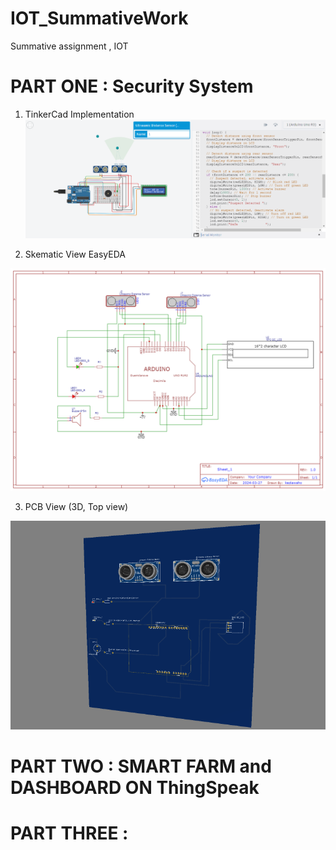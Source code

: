 # IOT_SummativeWork
Summative assignment , IOT

# PART ONE : Security System 
1. TinkerCad Implementation 
![alt text](image.png)

2. Skematic View EasyEDA

![alt text](Schematic_IOT_Summative_SecuritySystem_2024-03-27.png)

3. PCB View (3D, Top view)

![alt text](image-1.png)

# PART TWO : SMART FARM and DASHBOARD ON ThingSpeak 


# PART THREE : 




